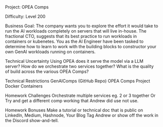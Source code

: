 Project: OPEA Comps

Difficulty: Level 200

Business Goal:
The company wants you to explore the effort it would take to run the AI workloads completely on servers that will live in-house. The fractional CTO, suggests that its best practice to run workloads in containers or kubenetes. You as the AI Engineer have been tasked to determine how to learn to work with the building blocks to constructor your own GenAI workloads running on containers.


Technical Uncertainty
Using OPEA does it serve the model via a LLM server?
How do we orchestrate two services together?
What is the quality of build across the various OPEA Comps?

Technical Restrictions
GenAIComps (GitHub Repo)
OPEA Comps Project
Docker Containers

Homework Challenges
Orchestrate multiple services eg. 2 or 3 together
Or Try and get a different comp working that Andrew did use not use.

Homework Bonuses
Make a tutorial or technical doc that is public on LinkedIn, Medium, Hashnode, Your Blog
Tag Andrew or show off the work in the Discord show-and-tell.
